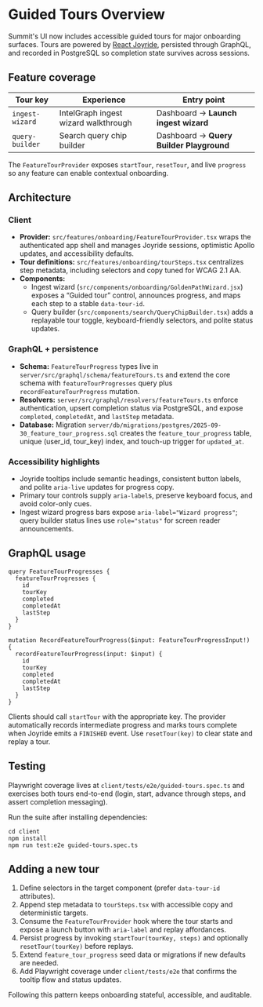 # Guided Tours Overview

Summit's UI now includes accessible guided tours for major onboarding surfaces. Tours are powered by [React Joyride](https://github.com/gilbarbara/react-joyride), persisted through GraphQL, and recorded in PostgreSQL so completion state survives across sessions.

## Feature coverage

| Tour key | Experience | Entry point |
| --- | --- | --- |
| `ingest-wizard` | IntelGraph ingest wizard walkthrough | Dashboard → **Launch ingest wizard** |
| `query-builder` | Search query chip builder | Dashboard → **Query Builder Playground** |

The `FeatureTourProvider` exposes `startTour`, `resetTour`, and live `progress` so any feature can enable contextual onboarding.

## Architecture

### Client

- **Provider:** `src/features/onboarding/FeatureTourProvider.tsx` wraps the authenticated app shell and manages Joyride sessions, optimistic Apollo updates, and accessibility defaults.
- **Tour definitions:** `src/features/onboarding/tourSteps.tsx` centralizes step metadata, including selectors and copy tuned for WCAG 2.1 AA.
- **Components:**
  - Ingest wizard (`src/components/onboarding/GoldenPathWizard.jsx`) exposes a “Guided tour” control, announces progress, and maps each step to a stable `data-tour-id`.
  - Query builder (`src/components/search/QueryChipBuilder.tsx`) adds a replayable tour toggle, keyboard-friendly selectors, and polite status updates.

### GraphQL + persistence

- **Schema:** `FeatureTourProgress` types live in `server/src/graphql/schema/featureTours.ts` and extend the core schema with `featureTourProgresses` query plus `recordFeatureTourProgress` mutation.
- **Resolvers:** `server/src/graphql/resolvers/featureTours.ts` enforce authentication, upsert completion status via PostgreSQL, and expose `completed`, `completedAt`, and `lastStep` metadata.
- **Database:** Migration `server/db/migrations/postgres/2025-09-30_feature_tour_progress.sql` creates the `feature_tour_progress` table, unique (user_id, tour_key) index, and touch-up trigger for `updated_at`.

### Accessibility highlights

- Joyride tooltips include semantic headings, consistent button labels, and polite `aria-live` updates for progress copy.
- Primary tour controls supply `aria-label`s, preserve keyboard focus, and avoid color-only cues.
- Ingest wizard progress bars expose `aria-label="Wizard progress"`; query builder status lines use `role="status"` for screen reader announcements.

## GraphQL usage

```
query FeatureTourProgresses {
  featureTourProgresses {
    id
    tourKey
    completed
    completedAt
    lastStep
  }
}

mutation RecordFeatureTourProgress($input: FeatureTourProgressInput!) {
  recordFeatureTourProgress(input: $input) {
    id
    tourKey
    completed
    completedAt
    lastStep
  }
}
```

Clients should call `startTour` with the appropriate key. The provider automatically records intermediate progress and marks tours complete when Joyride emits a `FINISHED` event. Use `resetTour(key)` to clear state and replay a tour.

## Testing

Playwright coverage lives at `client/tests/e2e/guided-tours.spec.ts` and exercises both tours end-to-end (login, start, advance through steps, and assert completion messaging).

Run the suite after installing dependencies:

```
cd client
npm install
npm run test:e2e guided-tours.spec.ts
```

## Adding a new tour

1. Define selectors in the target component (prefer `data-tour-id` attributes).
2. Append step metadata to `tourSteps.tsx` with accessible copy and deterministic targets.
3. Consume the `FeatureTourProvider` hook where the tour starts and expose a launch button with `aria-label` and replay affordances.
4. Persist progress by invoking `startTour(tourKey, steps)` and optionally `resetTour(tourKey)` before replays.
5. Extend `feature_tour_progress` seed data or migrations if new defaults are needed.
6. Add Playwright coverage under `client/tests/e2e` that confirms the tooltip flow and status updates.

Following this pattern keeps onboarding stateful, accessible, and auditable.
